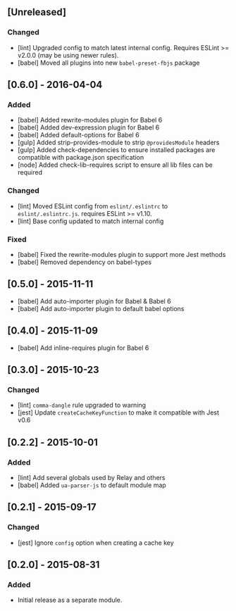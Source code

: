 ## [Unreleased]

### Changed
- [lint] Upgraded config to match latest internal config. Requires ESLint >= v2.0.0 (may be using newer rules).
- [babel] Moved all plugins into new `babel-preset-fbjs` package


## [0.6.0] - 2016-04-04

### Added
- [babel] Added rewrite-modules plugin for Babel 6
- [babel] Added dev-expression plugin for Babel 6
- [babel] Added default-options for Babel 6
- [gulp] Added strip-provides-module to strip `@providesModule` headers
- [gulp] Added check-dependencies to ensure installed packages are compatible with package.json specification
- [node] Added check-lib-requires script to ensure all lib files can be required

### Changed
- [lint] Moved ESLint config from `eslint/.eslintrc` to `eslint/.eslintrc.js`. requires ESLint >= v1.10.
- [lint] Base config updated to match internal config

### Fixed
- [babel] Fixed the rewrite-modules plugin to support more Jest methods
- [babel] Removed dependency on babel-types


## [0.5.0] - 2015-11-11
- [babel] Add auto-importer plugin for Babel & Babel 6
- [babel] Add auto-importer plugin to default babel options


## [0.4.0] - 2015-11-09
- [babel] Add inline-requires plugin for Babel 6


## [0.3.0] - 2015-10-23

### Changed
- [lint] `comma-dangle` rule upgraded to warning
- [jest] Update `createCacheKeyFunction` to make it compatible with Jest v0.6


## [0.2.2] - 2015-10-01

### Added
- [lint] Add several globals used by Relay and others
- [babel] Added `ua-parser-js` to default module map


## [0.2.1] - 2015-09-17

### Changed
- [jest] Ignore `config` option when creating a cache key


## [0.2.0] - 2015-08-31

### Added
- Initial release as a separate module.
